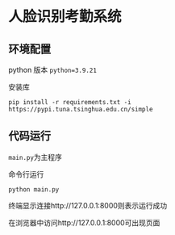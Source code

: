 # 人脸识别考勤系统
## 环境配置  
python 版本 `python=3.9.21`

安装库
``` 
pip install -r requirements.txt -i https://pypi.tuna.tsinghua.edu.cn/simple
```

## 代码运行
`main.py`为主程序

命令行运行
```
python main.py
```
终端显示连接http://127.0.0.1:8000则表示运行成功

在浏览器中访问http://127.0.0.1:8000可出现页面

